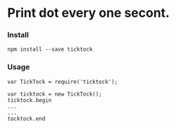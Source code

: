 # Print dot every one secont.

### Install

```
npm install --save ticktock
```

### Usage

```
var TickTock = require('ticktock');

var ticktock = new TickTock();
ticktock.begin
...
...
tocktock.end
```